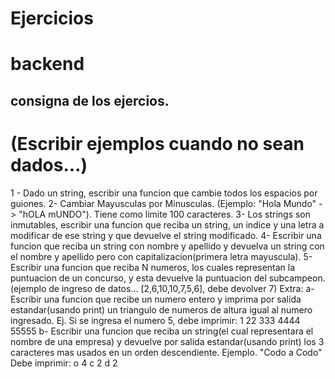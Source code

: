 # Ejercicios
# backend

## consigna de los ejercios.
# (Escribir ejemplos cuando no sean dados...)
1 - Dado un string, escribir una funcion que cambie todos los espacios por guiones.
2-  Cambiar Mayusculas por Minusculas. (Ejemplo: "Hola Mundo" -> "hOLA mUNDO"). Tiene como limite 100 caracteres.
3- Los strings son inmutables, escribir una funcion que reciba un string, un indice y una letra a modificar de ese string y que devuelve el string modificado.
4- Escribir una funcion que reciba un string con nombre y apellido y devuelva un string con el nombre y apellido pero con capitalizacion(primera letra mayuscula).
5- Escribir una funcion que reciba N numeros, los cuales representan la puntuacion de un concurso, y esta devuelve la puntuacion del subcampeon. (ejemplo de ingreso de datos... [2,6,10,10,7,5,6], debe devolver 7)
Extra:
a- Escribir una funcion que recibe un numero entero y imprima por salida estandar(usando print) un triangulo de numeros de altura igual al numero ingresado.
Ej. Si se ingresa el numero 5, debe imprimir:
1
22
333
4444
55555
b- Escribir una funcion que reciba un string(el cual representara el nombre de una empresa) y devuelve por salida estandar(usando print) los 3 caracteres mas usados en un orden descendiente. 
Ejemplo. "Codo a Codo"
Debe imprimir:
o 4
c 2
d 2
